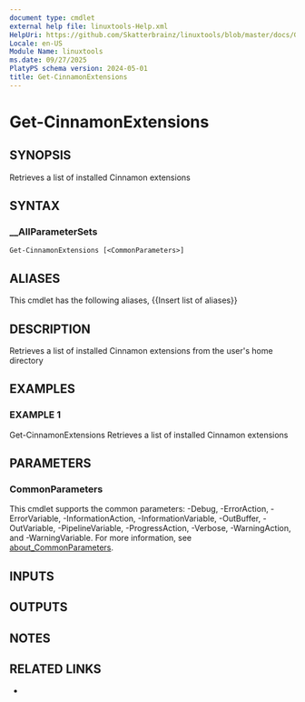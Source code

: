 ```yaml
---
document type: cmdlet
external help file: linuxtools-Help.xml
HelpUri: https://github.com/Skatterbrainz/linuxtools/blob/master/docs/Get-CinnamonExtensions.md
Locale: en-US
Module Name: linuxtools
ms.date: 09/27/2025
PlatyPS schema version: 2024-05-01
title: Get-CinnamonExtensions
---
```


# Get-CinnamonExtensions

## SYNOPSIS

Retrieves a list of installed Cinnamon extensions

## SYNTAX

### __AllParameterSets

```
Get-CinnamonExtensions [<CommonParameters>]
```

## ALIASES

This cmdlet has the following aliases,
  {{Insert list of aliases}}

## DESCRIPTION

Retrieves a list of installed Cinnamon extensions from the user's home directory

## EXAMPLES

### EXAMPLE 1

Get-CinnamonExtensions
Retrieves a list of installed Cinnamon extensions

## PARAMETERS

### CommonParameters

This cmdlet supports the common parameters: -Debug, -ErrorAction, -ErrorVariable,
-InformationAction, -InformationVariable, -OutBuffer, -OutVariable, -PipelineVariable,
-ProgressAction, -Verbose, -WarningAction, and -WarningVariable. For more information, see
[about_CommonParameters](https://go.microsoft.com/fwlink/?LinkID=113216).

## INPUTS

## OUTPUTS

## NOTES

## RELATED LINKS

- [](https://github.com/Skatterbrainz/linuxtools/blob/master/docs/Get-CinnamonExtensions.md)
